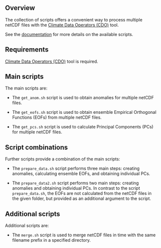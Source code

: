 ## Overview

The collection of scripts offers a convenient way to process multiple netCDF files with the [Climate Data
Operators (CDO)](https://code.mpimet.mpg.de/projects/cdo) tool.

See the [documentation](https://andr-groth.github.io/cdo-scripts/) for more details on the available scripts.

## Requirements

[Climate Data Operators (CDO)](https://code.mpimet.mpg.de/projects/cdo) tool is required.

## Main scripts

The main scripts are:

- The `get_anom.sh` script is used to obtain anomalies for multiple netCDF files.

- The `get_eofs.sh` script is used to obtain ensemble Empirical Orthogonal Functions (EOFs) from multiple netCDF files.

- The `get_pcs.sh` script is used to calculate Principal Components (PCs) for multiple netCDF files.

## Script combinations

Further scripts provide a combination of the main scripts:

- The `prepare_data.sh` script performs three main steps: creating anomalies, calculating ensemble EOFs, and obtaining individual PCs.

- The `prepare_data2.sh` script performs two main steps: creating anomalies and obtaining individual PCs. In contrast to the script `prepare_data.sh`, the EOFs are not calculated from the netCDF files in the given folder, but provided as an additional argument to the script.

## Additional scripts

Additional scripts are:

- The `merge.sh` script is used to merge netCDF files in time with the same filename prefix in a specified directory.
